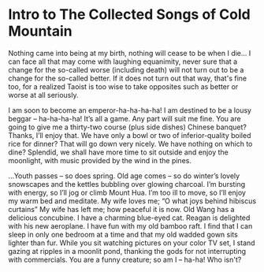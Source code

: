 # Intro to The Collected Songs of Cold Mountain

Nothing came into being at my birth, nothing will cease to be when I die... I can face all that may come with laughing equanimity, never sure that a change for the so-called worse (including death) will not turn out to be a change for the so-called better. If it does not turn out that way, that's fine too, for a realized Taoist is too wise to take opposites such as better or worse at all seriously.

I am soon to become an emperor-ha-ha-ha-ha! I am destined to be a lousy beggar – ha-ha-ha-ha! It’s all a game. Any part will suit me fine. You are going to give me a thirty-two course (plus side dishes) Chinese banquet? Thanks, I’ll enjoy that. We have only a bowl or two of inferior-quality boiled rice for dinner? That will go down very nicely. We have nothing on which to dine? Splendid, we shall have more time to sit outside and enjoy the moonlight, with music provided by the wind in the pines.

...Youth passes – so does spring. Old age comes – so do winter’s lovely snowscapes and the kettles bubbling over glowing charcoal. I’m bursting with energy, so I’ll jog or climb Mount Hua. I’m too ill to move, so I’ll enjoy my warm bed and meditate. My wife loves me; “O what joys behind hibiscus curtains” My wife has left me; how peaceful it is now. Old Wang has a delicious concubine. I have a charming blue-eyed cat. Reagan is delighted with his new aeroplane. I have fun with my old bamboo raft. I find that I can sleep in only one bedroom at a time and that my old wadded gown sits lighter than fur. While you sit watching pictures on your color TV set, I stand gazing at ripples in a moonlit pond, thanking the gods for not interrupting with commercials. You are a funny creature; so am I – ha-ha! Who isn't?
